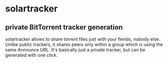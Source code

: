 # solartracker
private BitTorrent tracker generation
---

solartracker allows to share torrent files just with your fiends, nobody else. Unlike public trackers, it shares peers only within a group which is using the same Announce URL. It's basically just a private tracker, but can be generated with one click.
